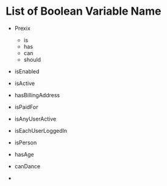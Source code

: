 # List of Boolean Variable Name

- Prexix
    - is
    - has
    - can
    - should

- isEnabled
- isActive
- hasBillingAddress
- isPaidFor
- isAnyUserActive
- isEachUserLoggedIn
- isPerson
- hasAge
- canDance
-